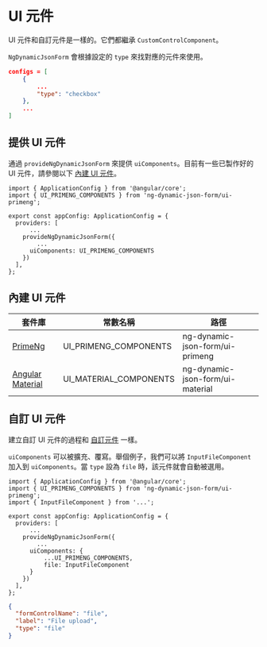 # UI 元件

UI 元件和自訂元件是一樣的。它們都繼承 `CustomControlComponent`。

`NgDynamicJsonForm` 會根據設定的 `type` 來找對應的元件來使用。

```json
configs = [
	{
		...
		"type": "checkbox"
	},
	...
]
```

## 提供 UI 元件

通過 `provideNgDynamicJsonForm` 來提供 `uiComponents`。目前有一些已製作好的 UI 元件，請參閱以下 [內建 UI 元件](#內建-ui-元件)。

```tsx
import { ApplicationConfig } from '@angular/core';
import { UI_PRIMENG_COMPONENTS } from 'ng-dynamic-json-form/ui-primeng';

export const appConfig: ApplicationConfig = {
  providers: [
	  ...
    provideNgDynamicJsonForm({
	    ...
      uiComponents: UI_PRIMENG_COMPONENTS
    })
  ],
};
```

## 內建 UI 元件

[PrimeNg]: https://www.npmjs.com/package/primeng
[Angular Material]: https://www.npmjs.com/package/@angular/material

| 套件庫             | 常數名稱               | 路徑                             |
| ------------------ | ---------------------- | -------------------------------- |
| [PrimeNg]          | UI_PRIMENG_COMPONENTS  | ng-dynamic-json-form/ui-primeng  |
| [Angular Material] | UI_MATERIAL_COMPONENTS | ng-dynamic-json-form/ui-material |

## 自訂 UI 元件

建立自訂 UI 元件的過程和 [自訂元件](../../v8/custom-components/custom-components_zh-TW.md) 一樣。

`uiComponents` 可以被擴充、覆寫。舉個例子，我們可以將 `InputFileComponent` 加入到 `uiComponents`。當 `type` 設為 `file` 時，該元件就會自動被選用。

```tsx
import { ApplicationConfig } from '@angular/core';
import { UI_PRIMENG_COMPONENTS } from 'ng-dynamic-json-form/ui-primeng';
import { InputFileComponent } from '...';

export const appConfig: ApplicationConfig = {
  providers: [
	  ...
    provideNgDynamicJsonForm({
	    ...
      uiComponents: {
	      ...UI_PRIMENG_COMPONENTS,
	      file: InputFileComponent
      }
    })
  ],
};
```

```json
{
  "formControlName": "file",
  "label": "File upload",
  "type": "file"
}
```
